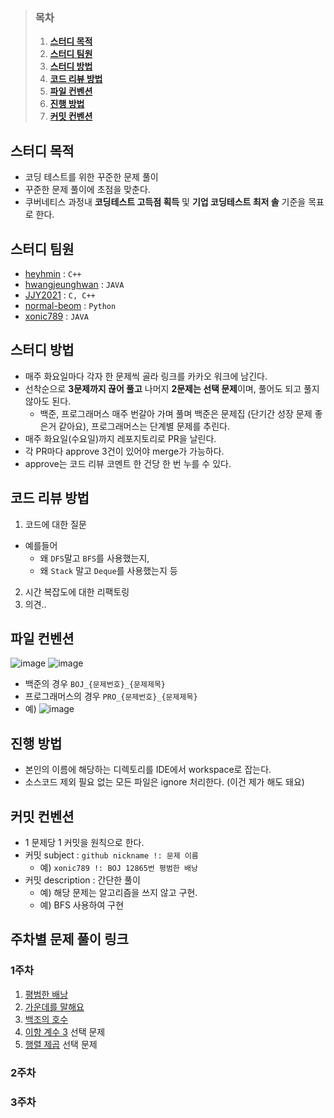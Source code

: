 >### 목차
>1. [**스터디 목적**](#스터디-목적)
>2. [**스터디 팀원**](#스터디-팀원)
>3. [**스터디 방법**](#스터디-방법)
>4. [**코드 리뷰 방법**](#코드-리뷰-방법)
>5. [**파일 컨벤션**](#파일-컨벤션)
>6. [**진행 방법**](#진행-방법)
>7. [**커밋 컨벤션**](#커밋-컨벤션)

## 스터디 목적
- 코딩 테스트를 위한 꾸준한 문제 풀이
- 꾸준한 문제 풀이에 초점을 맞춘다.
- 쿠버네티스 과정내 **코딩테스트 고득점 획득** 및 **기업 코딩테스트 최저 솔** 기준을 목표로 한다.

## 스터디 팀원
- [heyhmin](https://github.com/heyhmin) : `C++`
- [hwangjeunghwan](https://github.com/hwangjeunghwan) : `JAVA`
- [JJY2021](https://github.com/JJY2021) : `C, C++`
- [normal-beom](https://github.com/normal-beom) : `Python`
- [xonic789](https://github.com/xonic789) : `JAVA`

## 스터디 방법
- 매주 화요일마다 각자 한 문제씩 골라 링크를 카카오 워크에 남긴다.
- 선착순으로 **3문제까지 끊어 풀고** 나머지 **2문제는 선택 문제**이며, 풀어도 되고 풀지 않아도 된다.
  - 백준, 프로그래머스 매주 번갈아 가며 풀며 백준은 문제집 (단기간 성장 문제 좋은거 같아요), 프로그래머스는 단계별 문제를 추린다.
- 매주 화요일(수요일)까지 레포지토리로 PR을 날린다.
- 각 PR마다 approve 3건이 있어야 merge가 가능하다.
- approve는 코드 리뷰 코멘트 한 건당 한 번 누를 수 있다.

## 코드 리뷰 방법
1. 코드에 대한 질문
  - 예를들어
    - 왜 `DFS`말고 `BFS`를 사용했는지,
    - 왜 `Stack` 말고 `Deque`를 사용했는지 등
2. 시간 복잡도에 대한 리팩토링
3. 의견..

## 파일 컨벤션

![image](https://user-images.githubusercontent.com/64122884/140010279-df9d85b5-ed7a-4982-a45c-aef364a471ed.png)
![image](https://user-images.githubusercontent.com/64122884/140010299-b9f19598-2842-4dc2-8420-15b7a71ff4f4.png)
- 백준의 경우 `BOJ_{문제번호}_{문제제목}`
- 프로그래머스의 경우 `PRO_{문제번호}_{문제제목}`
- 예)
![image](https://user-images.githubusercontent.com/64122884/140012538-301e5b17-3e7f-4486-accc-d000bc56f9b5.png)

  
## 진행 방법
- 본인의 이름에 해당하는 디렉토리를 IDE에서 workspace로 잡는다.
- 소스코드 제외 필요 없는 모든 파일은 ignore 처리한다. (이건 제가 해도 돼요)

## 커밋 컨벤션
- 1 문제당 1 커밋을 원칙으로 한다.
- 커밋 subject : `github nickname !: 문제 이름` 
  - 예) `xonic789 !: BOJ 12865번 평범한 배낭`
- 커밋 description : 간단한 풀이
  - 예) 해당 문제는 알고리즘을 쓰지 않고 구현.
  - 예) BFS 사용하여 구현

## 주차별 문제 풀이 링크
### 1주차
1. [평범한 배낭](https://www.acmicpc.net/problem/12865) 
2. [가운데를 말해요](https://www.acmicpc.net/problem/1655) 
3. [백조의 호수](https://www.acmicpc.net/problem/3197) 
4. [이항 계수 3](https://www.acmicpc.net/problem/11401) 선택 문제
5. [행렬 제곱](https://www.acmicpc.net/problem/10830) 선택 문제
### 2주차
### 3주차
